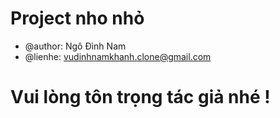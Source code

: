 # Project nho nhỏ
* @author: Ngô Đình Nam
* @lienhe: vudinhnamkhanh.clone@gmail.com
# Vui lòng tôn trọng tác giả nhé !
